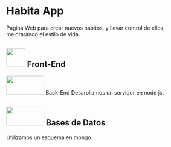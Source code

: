 # Habita App
Pagina Web para crear nuevos habitos, y llevar control de ellos, mejorarando el estilo de vida.

<h2> <img src= "https://upload.wikimedia.org/wikipedia/commons/a/a7/React-icon.svg" width="50" height="50"> Front-End  </h2
Desarollamos el cliente en React.

<h2> <img src= "https://upload.wikimedia.org/wikipedia/commons/d/d9/Node.js_logo.svg" width="100" height="50"> Back-End </h2>
Desarollamos un servidor en node js.

<h2> <img src= "https://matr1x.cubava.cu/files/2019/12/mongo-db-logo-1.png" width="100" height="50"> Bases de Datos </h2>
Utilizamos un esquema en mongo.



